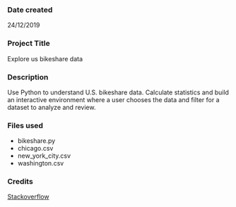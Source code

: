 ### Date created
24/12/2019

### Project Title
Explore us bikeshare data

### Description
Use Python to understand U.S. bikeshare data.  Calculate statistics and build an interactive environment where a user chooses the data and filter for a dataset to analyze and review.

### Files used
- bikeshare.py 
- chicago.csv
- new_york_city.csv
- washington.csv

### Credits
[Stackoverflow](http://stackoverflow.com/)

